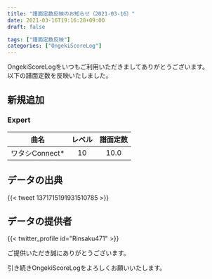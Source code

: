 ```yaml
---
title: "譜面定数反映のお知らせ（2021-03-16）"
date: 2021-03-16T19:16:28+09:00
draft: false

tags: ["譜面定数反映"]
categories: ["OngekiScoreLog"]
---
```


OngekiScoreLogをいつもご利用いただきましてありがとうございます。  
以下の譜面定数を反映いたしました。

<!--more-->

## 新規追加

### Expert

| 曲名 | レベル | 譜面定数 |
|:-:|:-:|:-:|
| ワタシConnect* | 10 | 10.0 |

## データの出典

{{< tweet 1371715191931510785 >}}

## データの提供者

{{< twitter_profile id="Rinsaku471" >}}

ご提供いただき誠にありがとうございます。

引き続きOngekiScoreLogをよろしくお願いいたします。
